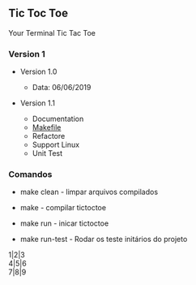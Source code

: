 ## Tic Toc Toe 

Your Terminal Tic Tac Toe

### Version 1
- Version 1.0
  * Data: 06/06/2019

- Version 1.1
  * Documentation
  * [Makefile](https://www.embarcados.com.br/introducao-ao-makefile/)
  * Refactore
  * Support Linux
  * Unit Test

### Comandos
* make clean - limpar arquivos compilados
* make       - compilar tictoctoe
* make run   - inicar tictoctoe


* make run-test - Rodar os teste initários do projeto

1|2|3    
4|5|6  
7|8|9    